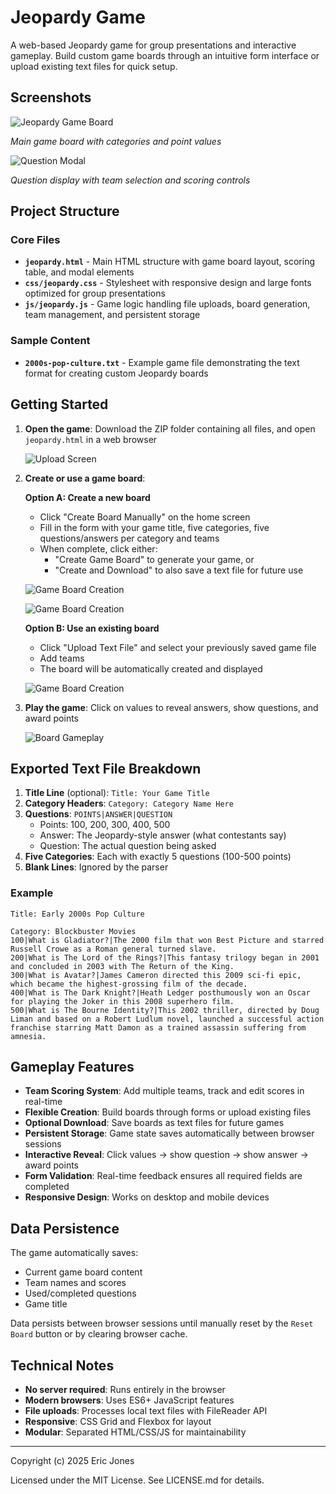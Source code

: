 # Jeopardy Game

A web-based Jeopardy game for group presentations and interactive gameplay. Build custom game boards through an intuitive form interface or upload existing text files for quick setup.

## Screenshots
![Jeopardy Game Board](screenshots/game-board-loaded.png)

*Main game board with categories and point values*

![Question Modal](screenshots/game-board-question-modal.png)

*Question display with team selection and scoring controls*

## Project Structure

### Core Files

- **`jeopardy.html`** - Main HTML structure with game board layout, scoring table, and modal elements
- **`css/jeopardy.css`** - Stylesheet with responsive design and large fonts optimized for group presentations
- **`js/jeopardy.js`** - Game logic handling file uploads, board generation, team management, and persistent storage

### Sample Content

- **`2000s-pop-culture.txt`** - Example game file demonstrating the text format for creating custom Jeopardy boards

## Getting Started

1. **Open the game**: Download the ZIP folder containing all files, and open `jeopardy.html` in a web browser

    ![Upload Screen](screenshots/homepage.png)

2. **Create or use a game board**:
   
   **Option A: Create a new board**
   - Click "Create Board Manually" on the home screen
   - Fill in the form with your game title, five categories, five questions/answers per category and teams
   - When complete, click either:
     - "Create Game Board" to generate your game, or
     - "Create and Download" to also save a text file for future use

    ![Game Board Creation](screenshots/game-board-manual-creation.png)
    
    ![Game Board Creation](screenshots/game-board-manual-creation-confirmation.png)

   **Option B: Use an existing board**
   - Click "Upload Text File" and select your previously saved game file
   - Add teams
   - The board will be automatically created and displayed

   ![Game Board Creation](screenshots/game-board-upload.png)

3. **Play the game**: Click on values to reveal answers, show questions, and award points

    ![Board Gameplay](screenshots/game-board-gameplay.png)

## Exported Text File Breakdown

1. **Title Line** (optional): `Title: Your Game Title`
2. **Category Headers**: `Category: Category Name Here`
3. **Questions**: `POINTS|ANSWER|QUESTION`
   - Points: 100, 200, 300, 400, 500
   - Answer: The Jeopardy-style answer (what contestants say)
   - Question: The actual question being asked
4. **Five Categories**: Each with exactly 5 questions (100-500 points)
5. **Blank Lines**: Ignored by the parser

### Example
```
Title: Early 2000s Pop Culture

Category: Blockbuster Movies
100|What is Gladiator?|The 2000 film that won Best Picture and starred Russell Crowe as a Roman general turned slave.
200|What is The Lord of the Rings?|This fantasy trilogy began in 2001 and concluded in 2003 with The Return of the King.
300|What is Avatar?|James Cameron directed this 2009 sci-fi epic, which became the highest-grossing film of the decade.
400|What is The Dark Knight?|Heath Ledger posthumously won an Oscar for playing the Joker in this 2008 superhero film.
500|What is The Bourne Identity?|This 2002 thriller, directed by Doug Liman and based on a Robert Ludlum novel, launched a successful action franchise starring Matt Damon as a trained assassin suffering from amnesia.
```

## Gameplay Features

- **Team Scoring System**: Add multiple teams, track and edit scores in real-time
- **Flexible Creation**: Build boards through forms or upload existing files
- **Optional Download**: Save boards as text files for future games
- **Persistent Storage**: Game state saves automatically between browser sessions
- **Interactive Reveal**: Click values → show question → show answer → award points
- **Form Validation**: Real-time feedback ensures all required fields are completed
- **Responsive Design**: Works on desktop and mobile devices

## Data Persistence

The game automatically saves:
- Current game board content
- Team names and scores  
- Used/completed questions
- Game title

Data persists between browser sessions until manually reset by the `Reset Board` button or by clearing browser cache.

## Technical Notes

- **No server required**: Runs entirely in the browser
- **Modern browsers**: Uses ES6+ JavaScript features
- **File uploads**: Processes local text files with FileReader API
- **Responsive**: CSS Grid and Flexbox for layout
- **Modular**: Separated HTML/CSS/JS for maintainability

---

Copyright (c) 2025 Eric Jones

Licensed under the MIT License. See LICENSE.md for details.